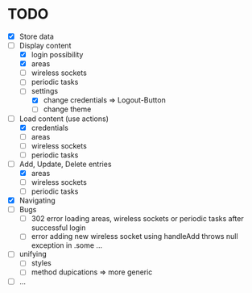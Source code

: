 # TODO

- [x] Store data
- [ ] Display content
    - [x] login possibility
    - [x] areas
    - [ ] wireless sockets
    - [ ] periodic tasks
    - [ ] settings
        - [x] change credentials => Logout-Button
        - [ ] change theme
- [ ] Load content (use actions)
    - [x] credentials
    - [ ] areas
    - [ ] wireless sockets
    - [ ] periodic tasks
- [ ] Add, Update, Delete entries
    - [x] areas
    - [ ] wireless sockets
    - [ ] periodic tasks
- [x] Navigating
- [ ] Bugs
    - [ ] 302 error loading areas, wireless sockets or periodic tasks after successful login
    - [ ] error adding new wireless socket using handleAdd throws null exception in .some ...
- [ ] unifying
    - [ ] styles
    - [ ] method dupications => more generic
- [ ] ...
